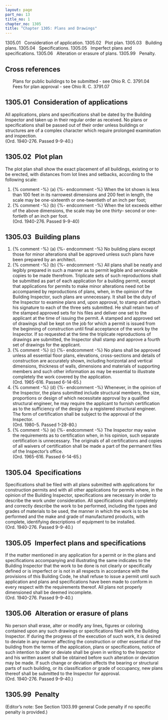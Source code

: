 ```yaml
---
layout: page
part_no: 13
title_no: 1
chapter_no: 1305
title: "Chapter 1305: Plans and Drawings"
---
```


1305.01   Consideration of application.
1305.02   Plot plan.
1305.03   Building plans.
1305.04   Specifications.
1305.05   Imperfect plans and specifications.
1305.06   Alteration or erasure of plans.
1305.99   Penalty.

## Cross references

      Plans for public buildings to be submitted - see Ohio R. C. 3791.04
      Fees for plan approval - see Ohio R. C. 3791.07

## 1305.01   Consideration of applications

All applications, plans and specifications shall be dated by the Building
Inspector and taken up in their regular order as received. No plans or
specifications shall be passed out of their order unless buildings or
structures are of a complex character which require prolonged examination and
inspection.  
(Ord. 1940-276. Passed 9-9-40.)

## 1305.02   Plot plan

The plot plan shall show the exact placement of all buildings, existing or
to be erected, with distances from lot lines and setbacks, according to the
following scale:

<p class="Markdown-list--a-1-A"></p>

1. {% comment -%} (a) {%- endcomment -%} When the lot shown is less than 100 feet in its narrowest dimensions
and 200 feet in length, the scale may be one-sixteenth or one-twentieth of an
inch per foot;
2. {% comment -%} (b) {%- endcomment -%} When the lot exceeds either of the above dimensions, the scale may be
one thirty- second or one-fortieth of an inch per foot.  
(Ord. 1940-276. Passed 9-9-40)

## 1305.03   Building plans

<p class="Markdown-list--a-1-A"></p>

1. {% comment -%} (a) {%- endcomment -%} No building plans except those for minor alterations shall be approved
unless such plans have been prepared by an architect.
2. {% comment -%} (b) {%- endcomment -%} All plans shall be neatly and legibly prepared in such a manner as to
permit legible and serviceable copies to be made therefrom. Triplicate sets of
such reproductions shall be submitted as part of each application for a
building permit, except that applications for permits to make minor alterations
need not be accompanied by reproductions of plans, when, in the opinion of the
Building Inspector, such plans are unnecessary. It shall be the duty of the
Inspector to examine plans and, upon approval, to stamp and attach his
signature to each of the three sets submitted. He shall retain two of the
stamped approved sets for his files and deliver one set to the applicant at the
time of issuing the permit. A stamped and approved set of drawings shall be
kept on the job for which a permit is issued from the beginning of construction
until final acceptance of the work by the Inspector. If so requested at the
time the triplicate reproductions of drawings are submitted, the Inspector
shall stamp and approve a fourth set of drawings for the applicant.
3. {% comment -%} (c) {%- endcomment -%} No plans shall be approved unless all essential floor plans,
elevations, cross-sections and details of construction are accurately shown,
including horizontal and vertical dimensions, thickness of walls, dimensions
and materials of supporting members and such other information as may be
essential to illustrate completely the work covered by the application.  
(Ord. 1965-616. Passed 6-14-65.)
4. {% comment -%} (d) {%- endcomment -%} Whenever, in the opinion of the Inspector, the plans submitted include
structural members, the size, proportions or design of which necessitate
approval by a qualified structural engineer, he may require the applicant to
furnish certification as to the sufficiency of the design by a registered
structural engineer. The form of certification shall be subject to the approval
of the Inspector.  
(Ord. 1980-5. Passed 1-28-80.)
5. {% comment -%} (e) {%- endcomment -%} The Inspector may waive the requirements as to certification when, in
his opinion, such separate certification is unnecessary. The originals of all
certifications and copies of all waivers of certification shall be made a part
of the permanent files of the Inspector’s office.  
(Ord. 1965-616. Passed 6-14-65.)

## 1305.04   Specifications

Specifications shall be filed with all plans submitted with applications for
construction permits and with all other applications for permits where, in the
opinion of the Building Inspector, specifications are necessary in order to
describe the work under consideration. All specifications shall completely and
correctly describe the work to be performed, including the types and grades of
materials to be used, the manner in which the work is to be performed and the
make and grade of manufactured products, with complete, identifying
descriptions of equipment to be installed.  
(Ord. 1940-276. Passed 9-9-40.)

## 1305.05   Imperfect plans and specifications

If the matter mentioned in any application for a permit or in the plans and
specifications accompanying and illustrating the same indicates to the Building
Inspector that the work to be done is not clearly or specifically defined or is
imperfect or is not in all respects in accordance with the provisions of this
Building Code, he shall refuse to issue a permit until such application and
plans and specifications have been made to conform in every respect with the
requirements thereof. All plans not properly dimensioned shall be deemed
incomplete.  
(Ord. 1940-276. Passed 9-9-40.)

## 1305.06   Alteration or erasure of plans

No person shall erase, alter or modify any lines, figures or coloring
contained upon any such drawings or specifications filed with the Building
Inspector. If during the progress of the execution of such work, it is desired
to deviate in any manner affecting the construction or other essential of the
building from the terms of the application, plans or specifications, notice of
such intention to alter or deviate shall be given in writing to the Inspector
and his written assent shall be obtained before such alteration or deviation
may be made. If such change or deviation affects the bearing or structural
parts of such building, or its classification or grade of occupancy, new plans
thereof shall be submitted to the Inspector for approval.  
(Ord. 1940-276. Passed 9-9-40.)

## 1305.99   Penalty

(Editor’s note: See Section 1303.99 general Code penalty if no specific penalty is provided.)
